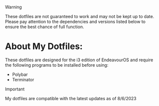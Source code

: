> [!WARNING]
> These dotfiles are not guaranteed to work and may not be kept up to date. Please pay attention to the dependencies and versions listed below to ensure the best chance of full function.

# About My Dotfiles:

These dotfiles are designed for the i3 edition of EndeavourOS and require 
the following programs to be installed before using:

+ Polybar
+ Terminator

> [!IMPORTANT]
> My dotfiles are compatible with the latest updates as of 8/6/2023
